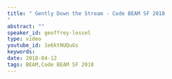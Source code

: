 ```yaml
---
title: " Gently Down the Stream - Code BEAM SF 2018
"
abstract: ""
speaker_id: geoffrey-lessel
type: video
youtube_id: 1e6ktNUQuGs
keywords: 
date: 2018-04-12
tags: BEAM,Code BEAM SF 2018
---
```


